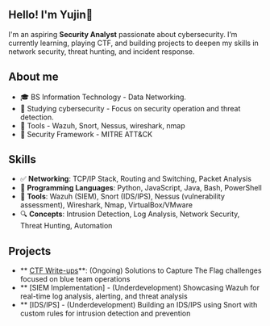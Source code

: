 ## Hello! I'm Yujin👋

I'm an aspiring **Security Analyst** passionate about cybersecurity. I’m currently learning, playing CTF, and building projects to deepen my skills in network security, threat hunting, and incident response.

## About me
* 🎓 BS Information Technology - Data Networking.
* 🌱 Studying cybersecurity - Focus on security operation and threat detection.
* 🎯 Tools - Wazuh, Snort, Nessus, wireshark, nmap
* 👾 Security Framework - MITRE ATT&CK

## Skills
- ✅ **Networking**: TCP/IP Stack, Routing and Switching, Packet Analysis
- 🧠 **Programming Languages**: Python, JavaScript, Java, Bash, PowerShell
- 🎯 **Tools**: Wazuh (SIEM), Snort (IDS/IPS), Nessus (vulnerability assessment), Wireshark, Nmap, VirtualBox/VMware
- 🔍 **Concepts**: Intrusion Detection, Log Analysis, Network Security, Threat Hunting, Automation

## Projects
- ** [CTF Write-ups](https://medium.com/@barete.mart)**: (Ongoing) Solutions to Capture The Flag challenges focused on blue team operations
- ** [SIEM Implementation] - (Underdevelopment) Showcasing Wazuh for real-time log analysis, alerting, and threat analysis
- ** [IDS/IPS] - (Underdevelopment) Building an IDS/IPS using Snort with custom rules for intrusion detection and prevention

<!--
**yujin-xin/yujin-xin** is a ✨ _special_ ✨ repository because its `README.md` (this file) appears on your GitHub profile.

Here are some ideas to get you started:

- 🔭 I’m currently working on ...
- 🌱 I’m currently learning ...
- 👯 I’m looking to collaborate on ...
- 🤔 I’m looking for help with ...
- 💬 Ask me about ...
- 📫 How to reach me: ...
- 😄 Pronouns: ...
- ⚡ Fun fact: ...
-->
